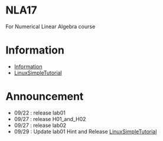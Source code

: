 # NLA17
For Numerical Linear Algebra course
# Information
* [Information](Information.md)
* [LinuxSimpleTutorial](LinuxSimpleTutorial.md)
# Announcement
- 09/22 : release lab01
- 09/27 : release H01_and_H02
- 09/27 : release lab02
- 09/29 : Update lab01 Hint and Release [LinuxSimpleTutorial](LinuxSimpleTutorial.md)